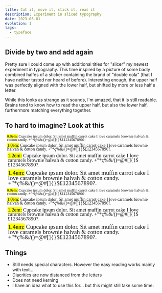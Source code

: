 ```yaml
---
title: Cut it, move it, stick it, read it
description: Experiment in sliced typography
date: 2023-05-01
evolution: 1
tags:
  - typeface
---
```


## Divide by two and add again

Pretty sure I could come up with additional titles for "slicer" my newest experiment in typography. This time inspired by a picture of some badly combined halfes of a sticker containing the brand of "double cola" (that I have neither tasted nor heard of before). Interesting enough, the upper half was perfectly aligned with the lower half, but shifted by more or less half a letter. 

While this looks as strange as it sounds, I'm amazed, that it is still readable. Brains tend to know how to read the upper half, but also the lower half, furthermore matching everything together. 

## To hard to imagine? Look at this

<style>
@font-face {
  font-family: 'Slicer';
  src: url('/articles/20230501_slicer/Slicer-Regular.woff2') format('woff2'),
       url('/articles/20230501_slicer/Slicer-Regular.woff') format('woff');

       src/articles/20230314_circletime/GranCirculos-Regular.woff
  font-weight: normal;
  font-style: normal;
}

</style>

<div class="text_sample">
<p style="font-family:'Slicer';font-weight:normal;font-size:0.9em; margin: 0.5em;line-height: 87%"> <mark>0.9em:</mark> Cupcake ipsum dolor. Sit amet muffin carrot cake I love caramels brownie halvah & cotton candy. +"*ç%&/()=@#[]{}$£1234567890?. </p>
<p style="font-family:'Slicer';font-weight:normal;font-size:1em; margin: 0.5em;line-height: 87%"> <mark>1.0em:</mark> Cupcake ipsum dolor. Sit amet muffin carrot cake I love caramels brownie halvah & cotton candy. +"*ç%&/()=@#[]{}$£1234567890?. </p>
<p style="font-family:'Slicer';font-weight:normal;font-size:1.2em; margin: 0.5em;line-height: 87%"> <mark>1.2em:</mark> Cupcake ipsum dolor. Sit amet muffin carrot cake I love caramels brownie halvah & cotton candy. +"*ç%&/()=@#[]{}$£1234567890?. </p>
<p style="font-family:'Slicer';font-weight:normal;font-size:1.4em; margin: 0.5em;line-height: 87%"> <mark>1.4em:</mark> Cupcake ipsum dolor. Sit amet muffin carrot cake I love caramels brownie halvah & cotton candy. +"*ç%&/()=@#[]{}$£1234567890?. </p>
</div>
<div class="text_sample_inverted">
<p style="font-family:'Slicer';font-weight:normal;font-size:0.9em; margin: 0.5em;line-height: 87%"> <mark>0.9em:</mark> Cupcake ipsum dolor. Sit amet muffin carrot cake I love caramels brownie halvah & cotton candy. +"*ç%&/()=@#[]{}$£1234567890?. </p>
<p style="font-family:'Slicer';font-weight:normal;font-size:1em; margin: 0.5em;line-height: 87%"> <mark>1.0em:</mark> Cupcake ipsum dolor. Sit amet muffin carrot cake I love caramels brownie halvah & cotton candy. +"*ç%&/()=@#[]{}$£1234567890?. </p>
<p style="font-family:'Slicer';font-weight:normal;font-size:1.2em; margin: 0.5em;line-height: 87%"> <mark>1.2em:</mark> Cupcake ipsum dolor. Sit amet muffin carrot cake I love caramels brownie halvah & cotton candy. +"*ç%&/()=@#[]{}$£1234567890?. </p>
<p style="font-family:'Slicer';font-weight:normal;font-size:1.4em; margin: 0.5em;line-height: 87%"> <mark>1.4em:</mark> Cupcake ipsum dolor. Sit amet muffin carrot cake I love caramels brownie halvah & cotton candy. +"*ç%&/()=@#[]{}$£1234567890?. </p>
</div>

## Things
- Still needs special characters. However the easy reading works mainly with text...
- Diacritics are now distanced from the letters
- Does not need kerning
- I have an idea what to use this for... but this might still take some time. 
